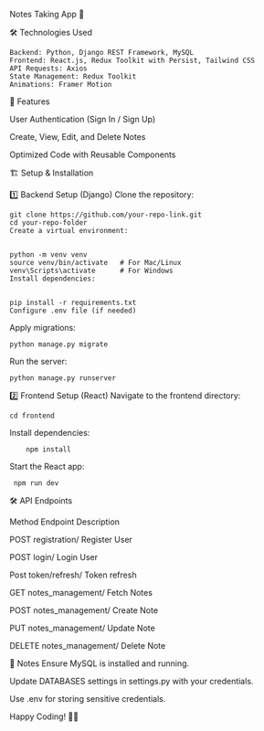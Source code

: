 Notes Taking App 📒

🛠️ Technologies Used

    Backend: Python, Django REST Framework, MySQL
    Frontend: React.js, Redux Toolkit with Persist, Tailwind CSS
    API Requests: Axios
    State Management: Redux Toolkit
    Animations: Framer Motion

🚀 Features

   User Authentication (Sign In / Sign Up)
   
   Create, View, Edit, and Delete Notes
   
   Optimized Code with Reusable Components

🏗️ Setup & Installation

1️⃣ Backend Setup (Django)
   Clone the repository:

   
    git clone https://github.com/your-repo-link.git
    cd your-repo-folder
    Create a virtual environment:

   
    python -m venv venv
    source venv/bin/activate   # For Mac/Linux
    venv\Scripts\activate      # For Windows
    Install dependencies:

   
    pip install -r requirements.txt
    Configure .env file (if needed)

Apply migrations:

    python manage.py migrate
    
Run the server:

    python manage.py runserver

    
2️⃣ Frontend Setup (React)
    Navigate to the frontend directory:

    cd frontend
    
Install dependencies:
        
        npm install
    
Start the React app:

     npm run dev

     
🛠️ API Endpoints

Method	Endpoint	Description

POST	registration/	 Register User

POST	login/	 Login User

Post  token/refresh/  Token refresh 

GET  	notes_management/ 	Fetch Notes

POST	notes_management/ 	Create Note

PUT	  notes_management/ 	Update Note

DELETE	notes_management/ 	Delete Note

📌 Notes
Ensure MySQL is installed and running.

Update DATABASES settings in settings.py with your credentials.

Use .env for storing sensitive credentials.
 

Happy Coding! 🚀🎯
